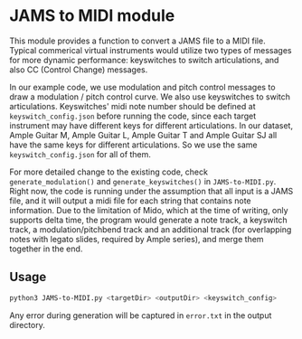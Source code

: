 # JAMS to MIDI module

This module provides a function to convert a JAMS file to a MIDI file. Typical commerical virtual instruments would utilize two types of messages for more dynamic performance: keyswitches to switch articulations, and also CC (Control Change) messages.

In our example code, we use modulation and pitch control messages to draw a modulation / pitch control curve. We also use keyswitches to switch articulations. Keyswitches' midi note number should be defined at `keyswitch_config.json` before running the code, since each target instrument may have different keys for different articulations. In our dataset, Ample Guitar M, Ample Guitar L, Ample Guitar T and Ample Guitar SJ all have the same keys for different articulations. So we use the same `keyswitch_config.json` for all of them.

For more detailed change to the existing code, check `generate_modulation()` and `generate_keyswitches()` in `JAMS-to-MIDI.py`. Right now, the code is running under the assumption that all input is a JAMS file, and it will output a midi file for each string that contains note information. Due to the limitation of Mido, which at the time of writing, only supports delta time, the program would generate a note track, a keyswitch track, a modulation/pitchbend track and an additional track (for overlapping notes with legato slides, required by Ample series), and merge them together in the end.

## Usage

```bash
python3 JAMS-to-MIDI.py <targetDir> <outputDir> <keyswitch_config>
```

Any error during generation will be captured in `error.txt` in the output directory.